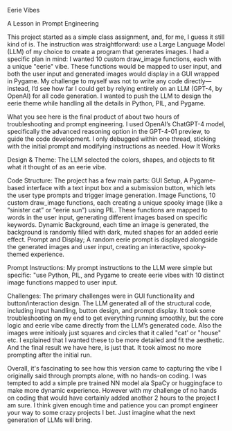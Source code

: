 Eerie Vibes

A Lesson in Prompt Engineering

This project started as a simple class assignment, and, for me, I guess it still kind of is. The instruction was straightforward: use a Large Language Model (LLM) of my choice to create a program that generates images. I had a specific plan in mind: I wanted 10 custom draw_image functions, each with a unique "eerie" vibe. These functions would be mapped to user input, and both the user input and generated images would display in a GUI wrapped in Pygame. My challenge to myself was not to write any code directly—instead, I’d see how far I could get by relying entirely on an LLM (GPT-4, by OpenAI) for all code generation. I wanted to push the LLM to design the eerie theme while handling all the details in Python, PIL, and Pygame.

What you see here is the final product of about two hours of troubleshooting and prompt engineering. I used OpenAI’s ChatGPT-4 model, specifically the advanced reasoning option in the GPT-4-01 preview, to guide the code development. I only debugged within one thread, sticking with the initial prompt and modifying instructions as needed.
How It Works

Design & Theme: The LLM selected the colors, shapes, and objects to fit what it thought of as an eerie vibe.

Code Structure: The project has a few main parts: GUI Setup, A Pygame-based interface with a text input box and a submission button, which lets the user type prompts and trigger image generation. Image Functions, 10 custom draw_image functions, each creating a unique spooky image (like a “sinister cat” or “eerie sun”) using PIL. These functions are mapped to words in the user input, generating different images based on specific keywords. Dynamic Background, each time an image is generated, the background is randomly filled with dark, muted shapes for an added eerie effect. Prompt and Display; A random eerie prompt is displayed alongside the generated images and user input, creating an interactive, spooky-themed experience.


Prompt Instructions: My prompt instructions to the LLM were simple but specific: "use Python, PIL, and Pygame to create eerie vibes with 10 distinct image functions mapped to user input.

Challenges: The primary challenges were in GUI functionality and button/interaction design. The LLM generated all of the structural code, including input handling, button design, and prompt display. It took some troubleshooting on my end to get everything running smoothly, but the core logic and eerie vibe came directly from the LLM’s generated code. Also the images were initioaly just squares and circles that it called "cat' or "house" etc. I explained that I wanted these to be more detailed and fit the aesthetic. And the final result we have here, is just that. It took almost no more prompting after the initial run.

Overall, it's fascinating to see how this version came to capturing the vibe I originally said through prompts alone, with no hands-on coding. I was tempted to add a simple pre trained NN model ala SpaCy or huggingface to make more dynamic experience. However with my challenge of no hands on coding that would have certainly added another 2 hours to the project I am sure. I think given enough time and patience you can prompt engineer your way to some crazy projects I bet. Just imagine what the next generation of LLMs will bring.
